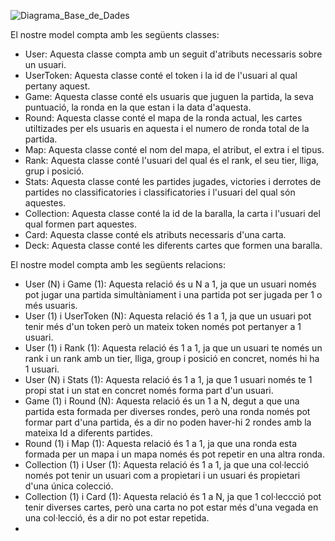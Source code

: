 ![Diagrama_Base_de_Dades](https://user-images.githubusercontent.com/99675044/158231038-0876ab24-8356-4372-abe8-a9bf533ad634.png)

El nostre model compta amb les següents classes:
  - User: Aquesta classe compta amb un seguit d'atributs necessaris sobre un usuari. 
  - UserToken: Aquesta classe conté el token i la id de l'usuari al qual pertany aquest.
  - Game: Aquesta classe conté els usuaris que juguen la partida, la seva puntuació, la ronda en la que estan i la data d'aquesta.
  - Round: Aquesta classe conté el mapa de la ronda actual, les cartes utiltizades per els usuaris en aquesta i el numero de ronda total de la partida.
  - Map: Aquesta classe conté el nom del mapa, el atribut, el extra i el tipus.
  - Rank: Aquesta classe conté l'usuari del qual és el rank, el seu tier, lliga, grup i posició.
  - Stats: Aquesta classe conté les partides jugades, victories i derrotes de partides no classificatories i classificatories i l'usuari del qual són aquestes.
  - Collection: Aquesta classe conté la id de la baralla, la carta i l'usuari del qual formen part aquestes.
  - Card: Aquesta classe conté els atributs necessaris d'una carta.
  - Deck: Aquesta classe conté les diferents cartes que formen una baralla.

El nostre model compta amb les següents relacions:
  - User (N) i Game (1): Aquesta relació és u N a 1, ja que un usuari només pot jugar una partida simultàniament i una partida pot ser jugada per 1 o més usuaris.
  - User (1) i UserToken (N): Aquesta relació és 1 a 1, ja que un usuari pot tenir més d'un token però un mateix token només pot pertanyer a 1 usuari.
  - User (1) i Rank (1): Aquesta relació és 1 a 1, ja que un usuari te només un rank i un rank amb un tier, lliga, group i posició en concret, només hi ha 1 usuari.
  - User (N) i Stats (1): Aquesta relació és 1 a 1, ja que 1 usuari només te 1 propi stat i un stat en concret només forma part d'un usuari.
  - Game (1) i Round (N): Aquesta relació és un 1 a N, degut a que una partida esta formada per diverses rondes, però una ronda només pot formar part d'una partida, és a dir no poden haver-hi 2 rondes amb la mateixa Id a diferents partides.
  - Round (1) i Map (1): Aquesta relació és 1 a 1, ja que una ronda esta formada per un mapa i un mapa només és pot repetir en una altra ronda.
  - Collection (1) i User (1): Aquesta relació és 1 a 1, ja que una col·lecció només pot tenir un usuari com a propietari i un usuari és propietari d'una única colecció.
  - Collection (1) i Card (1): Aquesta relació és 1 a N, ja que 1 col·leccció pot tenir diverses cartes, però una carta no pot estar més d'una vegada en una col·lecció, és a dir no pot estar repetida.
  - 
  
